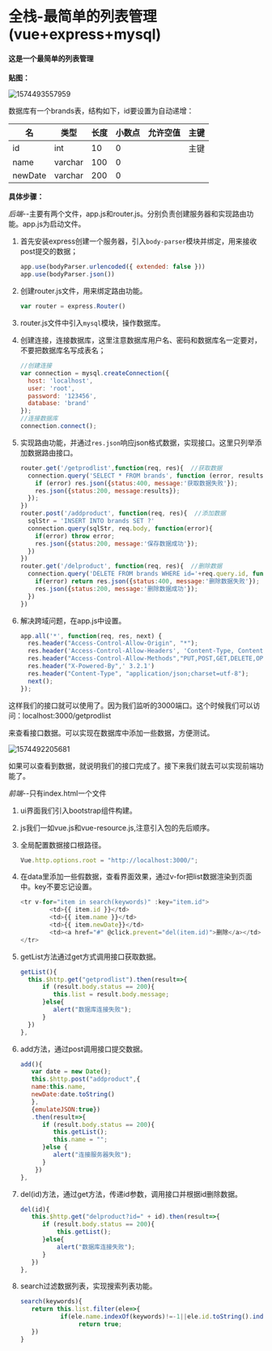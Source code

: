 #  全栈-最简单的列表管理(vue+express+mysql)

#### 这是一个最简单的列表管理

**贴图：**

![1574493557959](C:\Users\fuxiang\AppData\Roaming\Typora\typora-user-images\1574493557959.png)

数据库有一个brands表，结构如下，id要设置为自动递增：

| 名      | 类型    | 长度 | 小数点 | 允许空值 | 主键 |
| ------- | ------- | ---- | ------ | -------- | ---- |
| id      | int     | 10   | 0      |          | 主键 |
| name    | varchar | 100  | 0      |          |      |
| newDate | varchar | 200  | 0      |          |      |

**具体步骤：**

*后端*--主要有两个文件，app.js和router.js。分别负责创建服务器和实现路由功能。app.js为启动文件。

1. 首先安装express创建一个服务器，引入`body-parser`模块并绑定，用来接收post提交的数据；

   ```javascript
   app.use(bodyParser.urlencoded({ extended: false }))    
   app.use(bodyParser.json())
   ```

2. 创建router.js文件，用来绑定路由功能。

   ```javascript
   var router = express.Router()
   ```

3. router.js文件中引入`mysql`模块，操作数据库。

4. 创建连接，连接数据库，这里注意数据库用户名、密码和数据库名一定要对，不要把数据库名写成表名；

   ```javascript
   //创建连接
   var connection = mysql.createConnection({
     host: 'localhost',
     user: 'root',
     password: '123456',
     database: 'brand'
   });
   //连接数据库
   connection.connect();
   ```

5. 实现路由功能，并通过`res.json`响应json格式数据，实现接口。这里只列举添加数据路由接口。

   ```javascript
   router.get('/getprodlist',function(req, res){  //获取数据
     connection.query('SELECT * FROM brands', function (error, results, fields) {
       if (error) res.json({status:400, message:'获取数据失败'});
       res.json({status:200, message:results});
     });
   })
   router.post('/addproduct', function(req, res){  //添加数据
     sqlStr = 'INSERT INTO brands SET ?'
     connection.query(sqlStr, req.body, function(error){
       if(error) throw error;
       res.json({status:200, message:'保存数据成功'});
     })
   })
   router.get('/delproduct', function(req, res){  //删除数据
     connection.query('DELETE FROM brands WHERE id='+req.query.id, function(error){
       if(error) return res.json({status:400, message:'删除数据失败'});
       res.json({status:200, message:'删除数据成功'});
     })
   })
   ```

6. 解决跨域问题，在app.js中设置。

   ```javascript
   app.all('*', function(req, res, next) {
     res.header("Access-Control-Allow-Origin", "*");
     res.header('Access-Control-Allow-Headers', 'Content-Type, Content-Length, Authorization, Accept, X-Requested-With , yourHeaderFeild');
     res.header("Access-Control-Allow-Methods","PUT,POST,GET,DELETE,OPTIONS");
     res.header("X-Powered-By",' 3.2.1')
     res.header("Content-Type", "application/json;charset=utf-8");
     next();
   });
   ```

这样我们的接口就可以使用了。因为我们监听的3000端口。这个时候我们可以访问：localhost:3000/getprodlist

来查看接口数据。可以实现在数据库中添加一些数据，方便测试。

![1574492205681](C:\Users\fuxiang\AppData\Roaming\Typora\typora-user-images\1574492205681.png)

如果可以查看到数据，就说明我们的接口完成了。接下来我们就去可以实现前端功能了。

*前端*--只有index.html一个文件

1. ui界面我们引入bootstrap组件构建。

2. js我们一如vue.js和vue-resource.js,注意引入包的先后顺序。

3. 全局配置数据接口根路径。

   ```javascript
   Vue.http.options.root = "http://localhost:3000/";
   ```

4. 在data里添加一些假数据，查看界面效果，通过v-for把list数据渲染到页面中。key不要忘记设置。

   ```javascript
   <tr v-for="item in search(keywords)" :key="item.id">
           <td>{{ item.id }}</td>
           <td>{{ item.name }}</td>
           <td>{{ item.newDate}}</td>
           <td><a href="#" @click.prevent="del(item.id)">删除</a></td>
   </tr>
   ```

5. getList方法通过get方式调用接口获取数据。

   ```javascript
   getList(){
     this.$http.get("getprodlist").then(result=>{
         if (result.body.status == 200){
            this.list = result.body.message;
         }else{
            alert("数据库连接失败");
         }
     })
   },
   ```

6. add方法，通过post调用接口提交数据。

   ```javascript
   add(){
      var date = new Date();
      this.$http.post("addproduct",{
      name:this.name, 
      newDate:date.toString()
      },
      {emulateJSON:true})
      .then(result=>{
         if (result.body.status == 200){
            this.getList();
            this.name = "";
         }else {
            alert("连接服务器失败");
         }
       })
   },
   ```

7. del(id)方法，通过get方法，传递id参数，调用接口并根据id删除数据。

   ```javascript
   del(id){
      this.$http.get("delproduct?id=" + id).then(result=>{
         if (result.body.status == 200){
             this.getList();
         }else{
             alert("数据库连接失败");
         }
      })
   },
   ```

8. search过滤数据列表，实现搜索列表功能。

   ```javascript
   search(keywords){
      return this.list.filter(ele=>{
              if(ele.name.indexOf(keywords)!=-1||ele.id.toString().indexOf(keywords)!=-1)
                   return true;
      })
   }
   ```